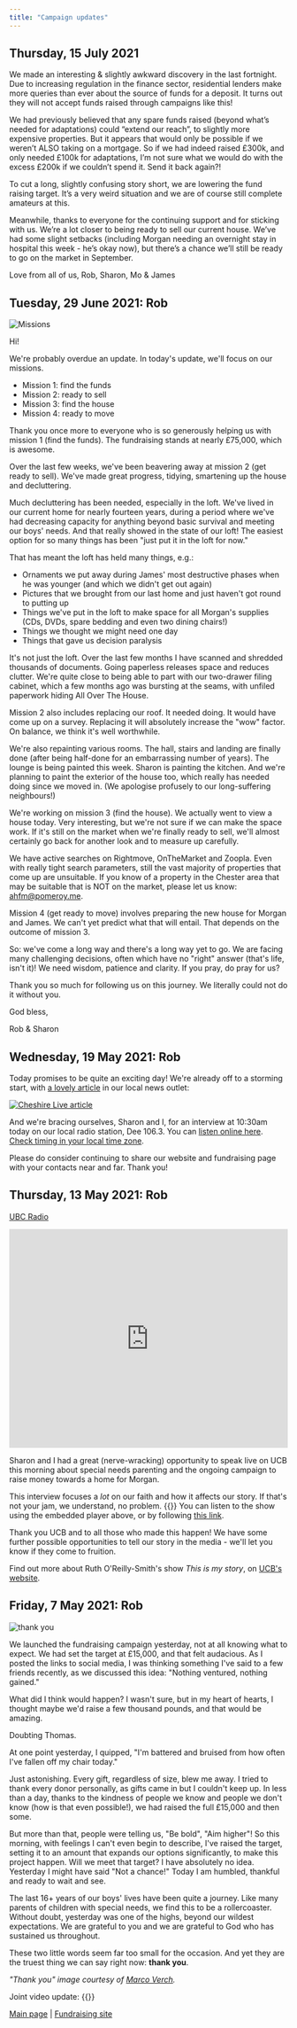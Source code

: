 ```yaml
---
title: "Campaign updates"
---
```


## Thursday, 15 July 2021

We made an interesting &amp; slightly awkward discovery in the last fortnight.
Due to increasing regulation in the finance sector, residential lenders make
more queries than ever about the source of funds for a deposit. It turns out
they will not accept funds raised through campaigns like this!

We had previously believed that any spare funds raised (beyond what’s needed for
adaptations) could “extend our reach”, to slightly more expensive properties.
But it appears that would only be possible if we weren’t ALSO taking on a
mortgage. So if we had indeed raised &pound;300k, and only needed &pound;100k
for adaptations, I’m not sure what we would do with the excess &pound;200k if we
couldn’t spend it. Send it back again?!

To cut a long, slightly confusing story short, we are lowering the fund raising
target. It’s a very weird situation and we are of course still complete amateurs
at this.

Meanwhile, thanks to everyone for the continuing support and for sticking with
us. We’re a lot closer to being ready to sell our current house. We’ve had some
slight setbacks (including Morgan needing an overnight stay in hospital this
week - he’s okay now), but there’s a chance we’ll still be ready to go on the
market in September.

Love from all of us, Rob, Sharon, Mo &amp; James

## Tuesday, 29 June 2021: Rob

![Missions](/images/AHFM-Missions-2021-06-29.jpg)

Hi!

We're probably overdue an update. In today's update, we'll focus on our missions.

* Mission 1: find the funds
* Mission 2: ready to sell
* Mission 3: find the house
* Mission 4: ready to move

Thank you once more to everyone who is so generously helping us with mission 1
(find the funds). The fundraising stands at nearly &pound;75,000, which is awesome.

Over the last few weeks, we've been beavering away at mission 2 (get ready to
sell). We've made great progress, tidying, smartening up the house and
decluttering.

Much decluttering has been needed, especially in the loft. We've lived in our
current home for nearly fourteen years, during a period where we've had
decreasing capacity for anything beyond basic survival and meeting our boys'
needs. And that really showed in the state of our loft! The easiest option for
so many things has been "just put it in the loft for now."

That has meant the loft has held many things, e.g.:

* Ornaments we put away during James' most destructive phases when he was
  younger (and which we didn't get out again)
* Pictures that we brought from our last home and just haven't got round to
  putting up
* Things we've put in the loft to make space for all Morgan's supplies (CDs,
  DVDs, spare bedding and even two dining chairs!)
* Things we thought we might need one day
* Things that gave us decision paralysis

It's not just the loft. Over the last few months I have scanned and shredded
thousands of documents. Going paperless releases space and reduces clutter.
We're quite close to being able to part with our two-drawer filing cabinet,
which a few months ago was bursting at the seams, with unfiled paperwork hiding
All Over The House.

Mission 2 also includes replacing our roof. It needed doing. It would have come
up on a survey. Replacing it will absolutely increase the "wow" factor. On
balance, we think it's well worthwhile.

We're also repainting various rooms. The hall, stairs and landing are finally
done (after being half-done for an embarrassing number of years). The lounge is
being painted this week. Sharon is painting the kitchen. And we're planning to
paint the exterior of the house too, which really has needed doing since we
moved in. (We apologise profusely to our long-suffering neighbours!)

We're working on mission 3 (find the house). We actually went to view a house
today. Very interesting, but we're not sure if we can make the space work. If
it's still on the market when we're finally ready to sell, we'll almost
certainly go back for another look and to measure up carefully.

We have active searches on Rightmove, OnTheMarket and Zoopla. Even with really
tight search parameters, still the vast majority of properties that come up are
unsuitable. If you know of a property in the Chester area that may be suitable
that is NOT on the market, please let us know: [ahfm@pomeroy.me](mailto:ahfm@pomeroy.me).

Mission 4 (get ready to move) involves preparing the new house for Morgan and
James. We can't yet predict what that will entail. That depends on the outcome
of mission 3.

So: we've come a long way and there's a long way yet to go. We are facing many
challenging decisions, often which have no "right" answer (that's life, isn't
it)! We need wisdom, patience and clarity. If you pray, do pray for us?

Thank you so much for following us on this journey. We literally could not do it
without you.

God bless,

Rob & Sharon

## Wednesday, 19 May 2021: Rob

Today promises to be quite an exciting day! We're already off to a storming
start, with [a lovely article]((https://www.cheshire-live.co.uk/news/chester-cheshire-news/chester-familys-appeal-help-son-20573939))
in our local news outlet:

[![Cheshire Live article](/images/cheshire-live-page.png)](https://www.cheshire-live.co.uk/news/chester-cheshire-news/chester-familys-appeal-help-son-20573939)

And we're bracing ourselves, Sharon and I, for an interview at 10:30am today on
our local radio station, Dee 106.3. You can [listen online here](https://www.dee1063.com/player/).
[Check timing in your local time zone](https://notime.zone/M_zgLevXQRJFY).

Please do consider continuing to share our website and fundraising page with
your contacts near and far. Thank you!

## Thursday, 13 May 2021: Rob

<a href="https://www.ucb.co.uk/ucb2" target="_blank">UBC Radio</a><br />
<iframe style="width: 100%; min-height: 395px;" src="https://www.youtube.com/embed/QAQ15jGw68U" title="YouTube video player" frameborder="0" allow="accelerometer; autoplay; clipboard-write; encrypted-media; gyroscope; picture-in-picture" allowfullscreen></iframe>

Sharon and I had a great (nerve-wracking) opportunity to speak live on UCB this
morning about special needs parenting and the ongoing campaign to raise money
towards a home for Morgan.

This interview focuses a *lot* on our faith and how it affects our story. If
that's not your jam, we understand, no problem. {{<icon class="fa fa-heart">}}
You can listen to the show using the embedded player above, or by following
[this link](https://www.youtube.com/watch?v=QAQ15jGw68U).

Thank you UCB and to all those who made this happen! We have some further
possible opportunities to tell our story in the media - we'll let you know if
they come to fruition.

Find out more about Ruth O'Reilly-Smith's show *This is my story*, on
[UCB's website](https://www.ucb.co.uk/ruth).

## Friday, 7 May 2021: Rob

![thank you](/images/thank-you.jpg)

We launched the fundraising campaign yesterday, not at all knowing what to
expect. We had set the target at &pound;15,000, and that felt audacious. As I
posted the links to social media, I was thinking something I've said to a few
friends recently, as we discussed this idea: "Nothing ventured, nothing gained."

What did I think would happen? I wasn't sure, but in my heart of hearts, I
thought maybe we'd raise a few thousand pounds, and that would be amazing.

Doubting Thomas.

At one point yesterday, I quipped, "I'm battered and bruised from how often I've
fallen off my chair today."

Just astonishing. Every gift, regardless of size, blew me away. I tried to thank
every donor personally, as gifts came in but I couldn't keep up. In less than a
day, thanks to the kindness of people we know and people we don't know (how is
that even possible!), we had raised the full &pound;15,000 and then some.

But more than that, people were telling us, "Be bold", "Aim higher"! So this
morning, with feelings I can't even begin to describe, I've raised the target,
setting it to an amount that expands our options significantly, to make this
project happen. Will we meet that target? I have absolutely no idea. Yesterday I
might have said "Not a chance!" Today I am humbled, thankful and ready to wait
and see.

The last 16+ years of our boys' lives have been quite a journey. Like many
parents of children with special needs, we find this to be a rollercoaster.
Without doubt, yesterday was one of the highs, beyond our wildest expectations.
We are grateful to you and we are grateful to God who has sustained us
throughout.

These two little words seem far too small for the occasion. And yet they are
the truest thing we can say right now: **thank you**.

*"Thank you" image courtesy of [Marco Verch](https://www.flickr.com/photos/30478819@N08/45219195192).*

Joint video update: {{<youtube uAy-X9657-c >}}

[Main page](/) | [Fundraising site](https://www.gofundme.com/f/a-home-for-mo)